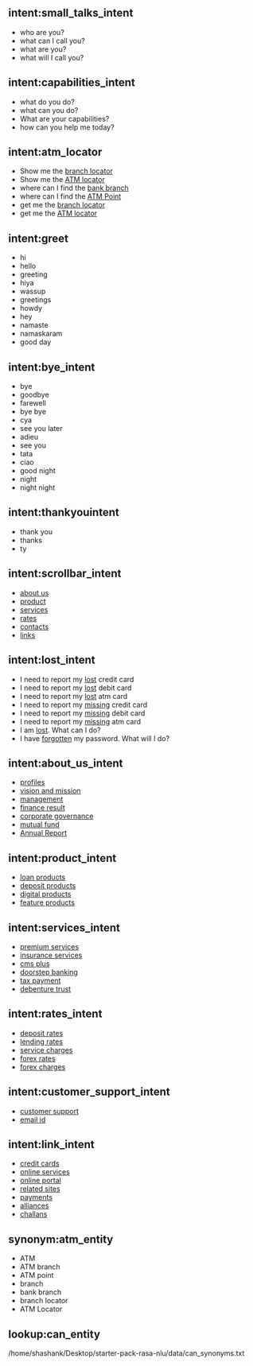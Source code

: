 ## intent:small_talks_intent
- who are you?
- what can I call you?
- what are you?
- what will I call you?


## intent:capabilities_intent
- what do you do?
- what can you do?
- What are your capabilities?
- how can you help me today?


## intent:atm_locator
- Show me the [branch locator](atm_entity)
- Show me the [ATM locator](atm_entity)
- where can I find the [bank branch](atm_entity)
- where can I find the [ATM Point](atm_entity)
- get me the [branch locator](atm_entity)
- get me the [ATM locator](atm_entity)

## intent:greet
- hi
- hello
- greeting
- hiya
- wassup
- greetings
- howdy
- hey
- namaste
- namaskaram
- good day

## intent:bye_intent
- bye
- goodbye
- farewell
- bye bye
- cya
- see you later
- adieu
- see you
- tata
- ciao
- good night
- night
- night night

## intent:thankyouintent
- thank you
- thanks
- ty

## intent:scrollbar_intent
- [about us](scrollbar_entity)
- [product](scrollbar_entity)
- [services](scrollbar_entity)
- [rates](scrollbar_entity)
- [contacts](scrollbar_entity)
- [links](scrollbar_entity)

## intent:lost_intent
- I need to report my [lost](lost_entity) credit card
- I need to report my [lost](lost_entity) debit card
- I need to report my [lost](lost_entity) atm card
- I need to report my [missing](lost_entity:lost) credit card
- I need to report my [missing](lost_entity:lost) debit card
- I need to report my [missing](lost_entity:lost) atm card
- I am [lost](lost_entity). What can I do?
- I have [forgotten](lost_entity:lost) my password. What will I do?

## intent:about_us_intent
- [profiles](aboutus_entity)
- [vision and mission](aboutus_entity)
- [management](aboutus_entity)
- [finance result](aboutus_entity)
- [corporate governance](aboutus_entity)
- [mutual fund](aboutus_entity)
- [Annual Report](aboutus_entity)

## intent:product_intent
- [loan products](product_entity)
- [deposit products](product_entity)
- [digital products](product_entity)
- [feature products](product_entity)


## intent:services_intent
- [premium services](services_entity) 
- [insurance services](services_entity)
- [cms plus](services_entity)
- [doorstep banking](services_entity)
- [tax payment](services_entity)
- [debenture trust](services_entity)

## intent:rates_intent
- [deposit rates](rates_entity)
- [lending rates](rates_entity)
- [service charges](rates_entity)
- [forex rates](rates_entity)
- [forex charges](rates_entity)

## intent:customer_support_intent
- [customer support](customersupport_entity)
- [email id](customersupport_entity)

## intent:link_intent
- [credit cards](link_entity)
- [online services](link_entity)
- [online portal](link_entity)
- [related sites](link_entity)
- [payments](link_entity)
- [alliances](link_entity)
- [challans](link_entity)

## synonym:atm_entity
- ATM
- ATM branch
- ATM point
- branch
- bank branch
- branch locator
- ATM Locator
 
## lookup:can_entity
/home/shashank/Desktop/starter-pack-rasa-nlu/data/can_synonyms.txt

